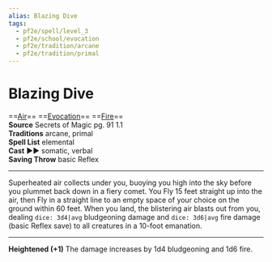 ```yaml
---
alias: Blazing Dive
tags:
  - pf2e/spell/level_3
  - pf2e/school/evocation
  - pf2e/tradition/arcane
  - pf2e/tradition/primal
---
```


# Blazing Dive

==[Air](Air.md)== ==[Evocation](Evocation.md)== ==[Fire](Fire.md)==  
__Source__ Secrets of Magic pg. 91 1.1  
**Traditions** arcane, primal  
**Spell List** elemental  
**Cast** ►► somatic, verbal  
**Saving Throw** basic Reflex

---

Superheated air collects under you, buoying you high into the sky before you plummet back down in a fiery comet. You Fly 15 feet straight up into the air, then Fly in a straight line to an empty space of your choice on the ground within 60 feet. When you land, the blistering air blasts out from you, dealing `dice: 3d4|avg` bludgeoning damage and `dice: 3d6|avg` fire damage (basic Reflex save) to all creatures in a 10-foot emanation.

<hr>

**Heightened (+1)** The damage increases by 1d4 bludgeoning and 1d6 fire.
